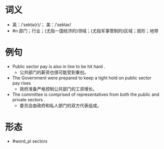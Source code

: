 # 词义
- 英：/ˈsektə(r)/； 美：/ˈsektər/
- #n 部门；行业；(尤指一国经济的)领域；(尤指军事管制的)区域；扇形；地带
# 例句
- Public sector pay is also in line to be hit hard .
	- 公共部门的薪资也很可能受到重创。
- The Government were prepared to keep a tight hold on public sector pay rises
	- 政府准备严格控制公共部门的工资增长。
- The committee is comprised of representatives from both the public and private sectors .
	- 委员会由政府和私人部门的双方代表组成。
# 形态
- #word_pl sectors
